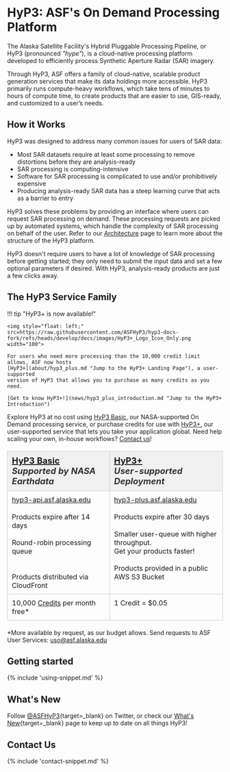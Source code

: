 # HyP3: ASF's On Demand Processing Platform

The Alaska Satellite Facility's Hybrid Pluggable Processing Pipeline, or HyP3 (pronounced *"hype"*), is a cloud-native 
processing platform developed to efficiently process Synthetic Aperture Radar (SAR) imagery. 

Through HyP3, ASF offers a family of cloud-native, scalable product generation services that 
make its data holdings more accessible. HyP3 primarily runs compute-heavy workflows, which take tens of minutes to 
hours of compute time, to create products that are easier to use, GIS-ready, and customized to a user’s needs.

## How it Works

HyP3 was designed to address many common issues for users of SAR data:

* Most SAR datasets require at least some processing to remove distortions before they are analysis-ready
* SAR processing is computing-intensive
* Software for SAR processing is complicated to use and/or prohibitively expensive
* Producing analysis-ready SAR data has a steep learning curve that acts as a barrier to entry

HyP3 solves these problems by providing an interface where users can request SAR processing on demand. These
processing requests are picked up by automated systems, which handle the complexity of SAR processing on behalf of the
user. Refer to our [Architecture](how_it_works.md "Jump to Architecture Documentation") page to learn more about the 
structure of the HyP3 platform.

HyP3 doesn't require users to have a lot of knowledge of SAR processing before getting started; they only need to
submit the input data and set a few optional parameters if desired. With HyP3, analysis-ready products are just a few
clicks away.

## The HyP3 Service Family
<!-- TODO: Change the URL to the HyP3+ logo to the main branch once content is available -->

!!! tip "HyP3+ is now available!"
 
    <img style="float: left;" src=https://raw.githubusercontent.com/ASFHyP3/hyp3-docs-fork/refs/heads/develop/docs/images/HyP3+_Logo_Icon_Only.png width="100">

    For users who need more processing than the 10,000 credit limit allows, ASF now hosts 
    [HyP3+](about/hyp3_plus.md "Jump to the HyP3+ Landing Page"), a user-supported 
    version of HyP3 that allows you to purchase as many credits as you need. 

    [Get to know HyP3+!](news/hyp3_plus_introduction.md "Jump to the HyP3+ Introduction")

Explore HyP3 at no cost using [HyP3 Basic](about/hyp3_basic.md "Jump to HyP3 Basic Documentation"), 
our NASA-supported On Demand processing service, or purchase credits 
for use with [HyP3+](about/hyp3_plus.md "Jump to HyP3+ Documentation"), 
our user-supported service that lets you take your application global. Need help scaling your own, in-house workflows? 
[Contact us](contact.md)!

<table class="tg">
  <thead>
    <tr>
      <th class="tg-fymr">
          <a href="/about/hyp3_basic/" title="HyP3 Basic"><b>HyP3 Basic</b></a><br><em>Supported by NASA Earthdata</em>
      </th>
      <th class="tg-fymr">
          <a href="/about/hyp3_plus/" title="HyP3+"><b>HyP3+</b></a><br><em>User-supported Deployment</em>
      </th>
    </tr>
  </thead>
  <tbody>
    <tr>
      <td class="tg-0pky">
        <a href="https://hyp3-api.asf.alaska.edu" title="HyP3 API" target="_blank">hyp3-api.asf.alaska.edu</a><br><br>Products expire after 14 days<br><br>Round-robin processing queue<br><br><br>Products distributed via CloudFront
      </td>
      <td class="tg-0pky">
        <a href="https://hyp3-plus.asf.alaska.edu" title="HyP3 Plus API" target="_blank">hyp3-plus.asf.alaska.edu</a><br><br>Products expire after 30 days<br><br>Smaller user-queue with higher throughput.<br>Get your products faster!<br><br>Products provided in a public AWS S3 Bucket<br>
      </td>
    </tr>
    <tr>
      <td class="tg-0pky">10,000 <a href="/using/credits" title="Jump to Credits Documentation">Credits</a> per month free*</td>
      <td class="tg-0pky">1 Credit = $0.05</td>
    </tr>
  </tbody>
</table>
<style>
  .tg {
    border-collapse: collapse;
    border-spacing: 0;
    width: 100%;
    margin: 20px 0;
  }
  .tg th {
    background-color: #f0f0f0;
    border: 1px solid #ccc;
    color: #333;
    font-size: 20px;
    font-weight: bold;
    padding: 10px 10px;
    text-align: left;
    vertical-align: top;
  }
  .tg td {
    border: 1px solid #ccc;
    font-size: 16px;
    padding: 10px 10px;
    text-align: left;
    vertical-align: top;
  }
  .tg-0pky {
    border-color: inherit;
    text-align: left;
    vertical-align: top;
  }
  .tg-fymr {
    background-color: #f0f0f0;
    border-color: inherit;
    font-weight: bold;
    text-align: left;
    vertical-align: top;
  }
</style>

*More available by request, as our budget allows. Send requests to ASF User Services: 
[uso@asf.alaska.edu](mailto:uso@asf.alaska.edu)

## Getting started

{% include 'using-snippet.md' %}

## What's New

Follow [@ASFHyP3](https://twitter.com/ASFHyP3 "https://twitter.com/ASFHyP3" ){target=_blank} on Twitter, or check our
[What's New](whats_new.md "HyP3 What's New" ){target=_blank} page to keep up to date on all things HyP3!

## Contact Us

{% include 'contact-snippet.md' %}

